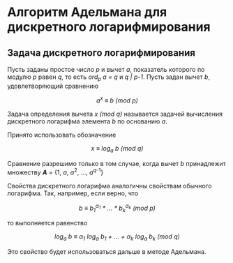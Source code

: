 # Алгоритм Адельмана для дискретного логарифмирования

## Задача дискретного логарифмирования

Пусть заданы простое число *p* и вычет *a*, показатель которого по модулю *p* равен *q*, то есть *ord<sub>p</sub> a = q* и *q | p-1*.
Пусть задан вычет *b*, удовлетворяющий сравнению

*<p align="center"> a<sup>x</sup> ≡ b (mod p) </p>*

Задача определения вычета *x (mod q)* называется задачей вычисления дискретного логарифма элемента *b* по основанию *a*.

Принято использовать обозначение

*<p align="center"> x ≡ log<sub>a</sub> b (mod q) </p>*

Сравнение разрешимо только в том случае, когда вычет *b* принадлежит множеству *__A__* = {1, *a*, *a*<sup>2</sup>, ..., *a*<sup>*q*-1</sup>}

Свойства дискретного логарифма аналогичны свойствам обычного логарифма. Так, например, если верно, что

*<p align="center"> b ≡ b<sub>1</sub><sup>α<sub>1</sub></sup> \* ... \* b<sub>k</sub><sup>α<sub>k</sub></sup> (mod p) </p>*

то выполняется равенство

*<p align="center"> log<sub>a</sub> b ≡ α<sub>1</sub> log<sub>a</sub> b<sub>1</sub> + ... + α<sub>k</sub> log<sub>a</sub> b<sub>k</sub> (mod q) </p>*

Это свойство будет использоваться дальше в методе Адельмана.
